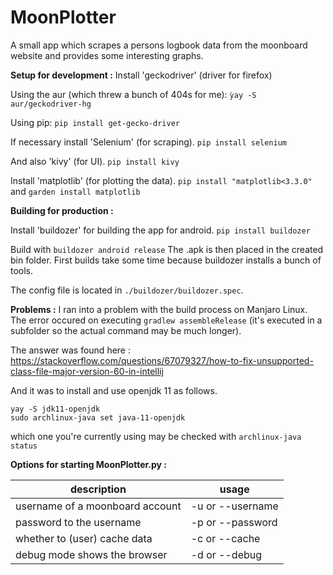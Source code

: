 # MoonPlotter
A small app which scrapes a persons logbook data from the moonboard website and provides some interesting graphs.


**Setup for development :**
Install 'geckodriver' (driver for firefox) 

Using the aur (which threw a bunch of 404s for me):
`ỳay -S aur/geckodriver-hg`

Using pip:
`pip install get-gecko-driver`

If necessary install 'Selenium' (for scraping).
`pip install selenium`

And also 'kivy' (for UI).
`pip install kivy`

Install 'matplotlib' (for plotting the data).
`pip install "matplotlib<3.3.0"`
and
`garden install matplotlib`

**Building for production :**

Install 'buildozer' for building the app for android.
`pip install buildozer`

Build with
`buildozer android release`
The .apk is then placed in the created bin folder.
First builds take some time because buildozer installs a bunch of tools.

The config file is located in `./buildozer/buildozer.spec`.

**Problems :**
I ran into a problem with the build process on Manjaro Linux.
The error occured on executing `gradlew assembleRelease` (it's executed in a subfolder so the actual command may be much longer).

The answer was found here : 
https://stackoverflow.com/questions/67079327/how-to-fix-unsupported-class-file-major-version-60-in-intellij

And it was to install and use openjdk 11 as follows.

```
yay -S jdk11-openjdk
sudo archlinux-java set java-11-openjdk   
```

which one you're currently using may be checked with 
`archlinux-java status`

**Options for starting MoonPlotter.py :**

| description                     | usage                                  |
|---------------------------------|----------------------------------------|
| username of a moonboard account | -u <username> or --username <username> |
| password to the username        | -p <password> or --password <password> |
| whether to (user) cache data    | -c or --cache                          |
| debug mode shows the browser    | -d or --debug                          |
